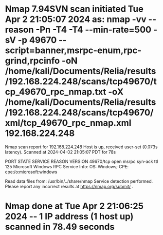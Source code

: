 # Nmap 7.94SVN scan initiated Tue Apr  2 21:05:07 2024 as: nmap -vv --reason -Pn -T4 -T4 --min-rate=500 -sV -p 49670 --script=banner,msrpc-enum,rpc-grind,rpcinfo -oN /home/kali/Documents/Relia/results/192.168.224.248/scans/tcp49670/tcp_49670_rpc_nmap.txt -oX /home/kali/Documents/Relia/results/192.168.224.248/scans/tcp49670/xml/tcp_49670_rpc_nmap.xml 192.168.224.248
Nmap scan report for 192.168.224.248
Host is up, received user-set (0.073s latency).
Scanned at 2024-04-02 21:05:07 PDT for 78s

PORT      STATE SERVICE REASON          VERSION
49670/tcp open  msrpc   syn-ack ttl 125 Microsoft Windows RPC
Service Info: OS: Windows; CPE: cpe:/o:microsoft:windows

Read data files from: /usr/bin/../share/nmap
Service detection performed. Please report any incorrect results at https://nmap.org/submit/ .
# Nmap done at Tue Apr  2 21:06:25 2024 -- 1 IP address (1 host up) scanned in 78.49 seconds
